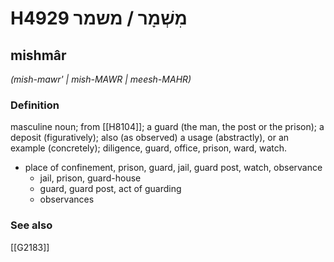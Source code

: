 # H4929 מִשְׁמָר / משמר

## mishmâr

_(mish-mawr' | mish-MAWR | meesh-MAHR)_

### Definition

masculine noun; from [[H8104]]; a guard (the man, the post or the prison); a deposit (figuratively); also (as observed) a usage (abstractly), or an example (concretely); diligence, guard, office, prison, ward, watch.

- place of confinement, prison, guard, jail, guard post, watch, observance
    - jail, prison, guard-house
    - guard, guard post, act of guarding
    - observances
### See also

[[G2183]]

